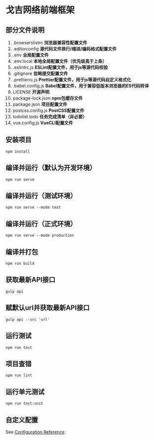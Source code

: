 # 戈吉网络前端框架

## 部分文件说明

1. .browserslistrc __浏览器兼容性配置文件__
2. .editorconfig __源代码文件换行/缩进/编码格式配置文件__
3. .env __全局配置文件__
4. .env.local __本地全局配置文件（优先级高于上条）__
5. .eslintrc.js __ESLint配置文件，用于js等源代码校验__
6. .gitignore __忽略提交配置文件__
7. .prettierrc.js __Prettier配置文件，用于js等源代码自定义格式化__
8. .babel.config.js __Babel配置文件，用于兼容低版本浏览器的ES代码转译__
9. LICENSE __开源声明__
10. package-lock.json __npm包缓存文件__
11. package.json __项目配置文件__
12. postcss.config.js __PostCSS配置文件__
13. todolist.todo __任务完成清单（非必要）__
14. vue.config.js __VueCLI配置文件__

## 安装项目
```
npm install
```

## 编译并运行（默认为开发环境）
```
npm run serve
```

## 编译并运行（测试环境）
```
npm run serve --mode test
```

## 编译并运行（正式环境）
```
npm run serve --mode production
```

## 编译并打包
```
npm run build
```

## 获取最新API接口
```
gulp api
```

## 赋默认url并获取最新API接口
```
gulp api --src 'url'
```

## 运行测试
```
npm run test
```

## 项目查错
```
npm run lint
```

## 运行单元测试
```
npm run test:unit
```

## 自定义配置
See [Configuration Reference](https://cli.vuejs.org/config/).
